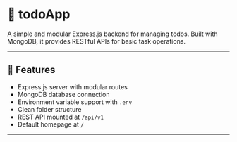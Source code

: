 # 📝 todoApp

A simple and modular Express.js backend for managing todos. Built with MongoDB, it provides RESTful APIs for basic task operations.

---

## 🚀 Features

- Express.js server with modular routes
- MongoDB database connection
- Environment variable support with `.env`
- Clean folder structure
- REST API mounted at `/api/v1`
- Default homepage at `/`

---